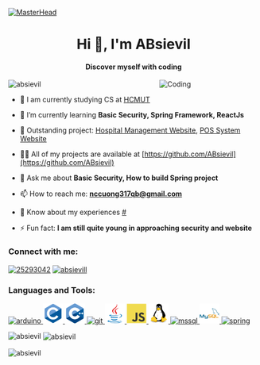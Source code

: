 [![MasterHead](https://firebasestorage.googleapis.com/v0/b/flexi-coding.appspot.com/o/dempgi7-520f8d5f-63d4-4453-8822-dbc149ae27f8.gif?alt=media&token=91c0c7b2-93c3-4029-b011-1a8703c5730d)](https://rishavchanda.io)
<h1 align="center">Hi 👋, I'm ABsievil</h1>
<h4 align="center">Discover myself with coding</h4>
<img align="right" alt="Coding" width="200" src="https://media.tenor.com/y2JXkY1pXkwAAAAM/cat-computer.gif">

<p align="left"> <img src="https://komarev.com/ghpvc/?username=absievil&label=Profile%20views&color=0e75b6&style=flat" alt="absievil" /> </p>

- 🔭 I am currently studying CS at [HCMUT](https://hcmut.edu.vn/)

- 🌱 I’m currently learning **Basic Security, Spring Framework, ReactJs**

- 📖 Outstanding project: [Hospital Management Website](https://github.com/ABsievil/Hospital_Management), [POS System Website](https://github.com/ABsievil/POS_System) 

- 👨‍💻 All of my projects are available at [https://github.com/ABsievil](https://github.com/ABsievil)

- 💬 Ask me about **Basic Security, How to build Spring project**

- 📫 How to reach me: **nccuong317qb@gmail.com**

- 📄 Know about my experiences [#](#)

- ⚡ Fun fact: **I am still quite young in approaching security and website**

<h3 align="left">Connect with me:</h3>
<p align="left">
<a href="https://stackoverflow.com/users/25293042" target="blank"><img align="center" src="https://raw.githubusercontent.com/rahuldkjain/github-profile-readme-generator/master/src/images/icons/Social/stack-overflow.svg" alt="25293042" height="30" width="40" /></a>
<a href="https://fb.com/absievill" target="blank"><img align="center" src="https://raw.githubusercontent.com/rahuldkjain/github-profile-readme-generator/master/src/images/icons/Social/facebook.svg" alt="absievill" height="30" width="40" /></a>
</p>

<h3 align="left">Languages and Tools:</h3>
<p align="left"> <a href="https://www.arduino.cc/" target="_blank" rel="noreferrer"> <img src="https://cdn.worldvectorlogo.com/logos/arduino-1.svg" alt="arduino" width="40" height="40"/> </a> <a href="https://www.cprogramming.com/" target="_blank" rel="noreferrer"> <img src="https://raw.githubusercontent.com/devicons/devicon/master/icons/c/c-original.svg" alt="c" width="40" height="40"/> </a> <a href="https://www.w3schools.com/cpp/" target="_blank" rel="noreferrer"> <img src="https://raw.githubusercontent.com/devicons/devicon/master/icons/cplusplus/cplusplus-original.svg" alt="cplusplus" width="40" height="40"/> </a> <a href="https://git-scm.com/" target="_blank" rel="noreferrer"> <img src="https://www.vectorlogo.zone/logos/git-scm/git-scm-icon.svg" alt="git" width="40" height="40"/> </a> <a href="https://www.java.com" target="_blank" rel="noreferrer"> <img src="https://raw.githubusercontent.com/devicons/devicon/master/icons/java/java-original.svg" alt="java" width="40" height="40"/> </a> <a href="https://developer.mozilla.org/en-US/docs/Web/JavaScript" target="_blank" rel="noreferrer"> <img src="https://raw.githubusercontent.com/devicons/devicon/master/icons/javascript/javascript-original.svg" alt="javascript" width="40" height="40"/> </a> <a href="https://www.linux.org/" target="_blank" rel="noreferrer"> <img src="https://raw.githubusercontent.com/devicons/devicon/master/icons/linux/linux-original.svg" alt="linux" width="40" height="40"/> </a> <a href="https://www.microsoft.com/en-us/sql-server" target="_blank" rel="noreferrer"> <img src="https://www.svgrepo.com/show/303229/microsoft-sql-server-logo.svg" alt="mssql" width="40" height="40"/> </a> <a href="https://www.mysql.com/" target="_blank" rel="noreferrer"> <img src="https://raw.githubusercontent.com/devicons/devicon/master/icons/mysql/mysql-original-wordmark.svg" alt="mysql" width="40" height="40"/> </a> <a href="https://spring.io/" target="_blank" rel="noreferrer"> <img src="https://www.vectorlogo.zone/logos/springio/springio-icon.svg" alt="spring" width="40" height="40"/> </a> </p>

<p><img align="left" src="https://github-readme-stats.vercel.app/api/top-langs?username=absievil&show_icons=true&locale=en&layout=compact" alt="absievil" /></p>

<p>&nbsp;<img align="center" src="https://github-readme-stats.vercel.app/api?username=absievil&show_icons=true&locale=en" alt="absievil" /></p>

<p><img align="center" src="https://github-readme-streak-stats.herokuapp.com/?user=absievil&" alt="absievil" /></p>
